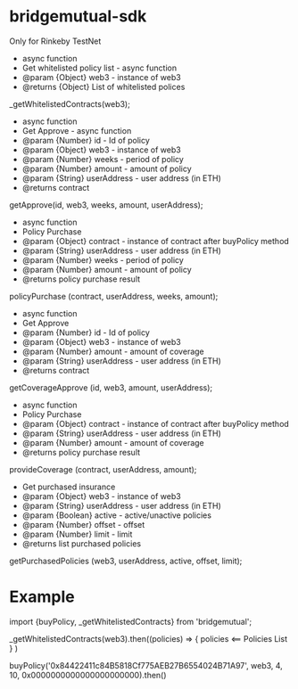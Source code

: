 # bridgemutual-sdk

Only for Rinkeby TestNet

 * async function
 * Get whitelisted policy list - async function
 * @param {Object} web3 - instance of web3
 * @returns {Object} List of whitelisted polices
 
 _getWhitelistedContracts(web3);

 * async function
 * Get Approve - async function
 * @param {Number} id - Id of policy
 * @param {Object} web3 - instance of web3
 * @param {Number} weeks - period of policy
 * @param {Number} amount - amount of policy
 * @param {String} userAddress - user address (in ETH)
 * @returns contract

 getApprove(id, web3, weeks, amount, userAddress);
 
 * async function
 * Policy Purchase
 * @param {Object} contract - instance of contract after buyPolicy method
 * @param {String} userAddress - user address (in ETH)
 * @param {Number} weeks - period of policy
 * @param {Number} amount - amount of policy
 * @returns policy purchase result

 policyPurchase (contract, userAddress, weeks, amount);
 
 * async function
 * Get Approve
 * @param {Number} id - Id of policy
 * @param {Object} web3 - instance of web3
 * @param {Number} amount - amount of coverage
 * @param {String} userAddress - user address (in ETH)
 * @returns contract

 getCoverageApprove (id, web3, amount, userAddress);
 
 * async function
 * Policy Purchase
 * @param {Object} contract - instance of contract after buyPolicy method
 * @param {String} userAddress - user address (in ETH)
 * @param {Number} amount - amount of coverage
 * @returns policy purchase result

 provideCoverage (contract, userAddress, amount);
 
 * Get purchased insurance
 * @param {Object} web3 - instance of web3
 * @param {String} userAddress - user address (in ETH)
 * @param {Boolean} active - active/unactive policies
 * @param {Number} offset - offset
 * @param {Number} limit - limit
 * @returns list purchased policies

 getPurchasedPolicies (web3, userAddress, active, offset, limit);
 
 # Example
 import {buyPolicy, _getWhitelistedContracts} from 'bridgemutual';
 
 _getWhitelistedContracts(web3).then((policies) => 
    {
        policies <== Policies List
    }
 )
 
 buyPolicy('0x84422411c84B5818Cf775AEB27B6554024B71A97', web3, 4, 10, 0x0000000000000000000000).then()
